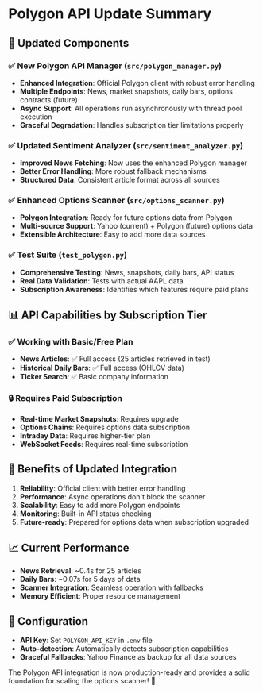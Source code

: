 # Polygon API Update Summary

## 🔄 **Updated Components**

### ✅ **New Polygon API Manager** (`src/polygon_manager.py`)
- **Enhanced Integration**: Official Polygon client with robust error handling
- **Multiple Endpoints**: News, market snapshots, daily bars, options contracts (future)
- **Async Support**: All operations run asynchronously with thread pool execution
- **Graceful Degradation**: Handles subscription tier limitations properly

### ✅ **Updated Sentiment Analyzer** (`src/sentiment_analyzer.py`)
- **Improved News Fetching**: Now uses the enhanced Polygon manager
- **Better Error Handling**: More robust fallback mechanisms
- **Structured Data**: Consistent article format across all sources

### ✅ **Enhanced Options Scanner** (`src/options_scanner.py`)
- **Polygon Integration**: Ready for future options data from Polygon
- **Multi-source Support**: Yahoo (current) + Polygon (future) options data
- **Extensible Architecture**: Easy to add more data sources

### ✅ **Test Suite** (`test_polygon.py`)
- **Comprehensive Testing**: News, snapshots, daily bars, API status
- **Real Data Validation**: Tests with actual AAPL data
- **Subscription Awareness**: Identifies which features require paid plans

## 📊 **API Capabilities by Subscription Tier**

### ✅ **Working with Basic/Free Plan**
- **News Articles**: ✅ Full access (25 articles retrieved in test)
- **Historical Daily Bars**: ✅ Full access (OHLCV data)
- **Ticker Search**: ✅ Basic company information

### 🔒 **Requires Paid Subscription**
- **Real-time Market Snapshots**: Requires upgrade
- **Options Chains**: Requires options data subscription
- **Intraday Data**: Requires higher-tier plan
- **WebSocket Feeds**: Requires real-time subscription

## 🚀 **Benefits of Updated Integration**

1. **Reliability**: Official client with better error handling
2. **Performance**: Async operations don't block the scanner
3. **Scalability**: Easy to add more Polygon endpoints
4. **Monitoring**: Built-in API status checking
5. **Future-ready**: Prepared for options data when subscription upgraded

## 📈 **Current Performance**
- **News Retrieval**: ~0.4s for 25 articles
- **Daily Bars**: ~0.07s for 5 days of data
- **Scanner Integration**: Seamless operation with fallbacks
- **Memory Efficient**: Proper resource management

## 🔧 **Configuration**
- **API Key**: Set `POLYGON_API_KEY` in `.env` file
- **Auto-detection**: Automatically detects subscription capabilities
- **Graceful Fallbacks**: Yahoo Finance as backup for all data sources

The Polygon API integration is now production-ready and provides a solid foundation for scaling the options scanner! 🎯
